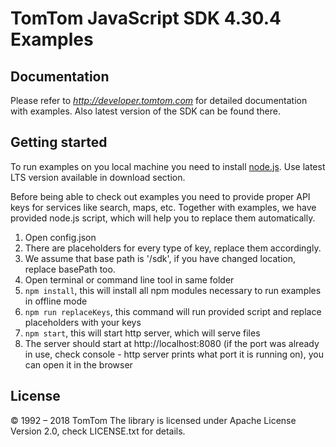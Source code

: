 TomTom JavaScript SDK 4.30.4 Examples
==============

Documentation
--------------

Please refer to *http://developer.tomtom.com* for detailed documentation with examples.
Also latest version of the SDK can be found there.

Getting started
--------------
To run examples on you local machine you need to install [node.js](https://nodejs.org).
Use latest LTS version available in download section.

Before being able to check out examples you need to provide proper API keys for services like search, maps, etc.
Together with examples, we have provided node.js script, which will help you to replace them automatically.
1. Open config.json
2. There are placeholders for every type of key, replace them accordingly.
3. We assume that base path is '/sdk', if you have changed location, replace basePath too.
4. Open terminal or command line tool in same folder
5. `npm install`, this will install all npm modules necessary to run examples in offline mode
6. `npm run replaceKeys`, this command will run provided script and replace placeholders with your keys
7. `npm start`, this will start http server, which will serve files
8. The server should start at http://localhost:8080 (if the port was already in use, check console - http server prints
what port it is running on), you can open it in the browser



License
--------------

© 1992 – 2018 TomTom
The library is licensed under Apache License Version 2.0, check LICENSE.txt for details.

